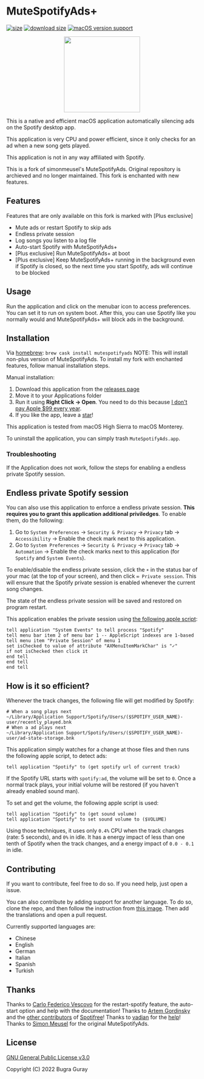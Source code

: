 # MuteSpotifyAds+


[![size](https://img.shields.io/badge/size-10.6%20MB-brightgreen.svg)](https://github.com/simonmeusel/MuteSpotifyAds/releases)
[![download size](https://img.shields.io/badge/download%20size-3.2%20MB-brightgreen.svg)](https://github.com/simonmeusel/MuteSpotifyAds/releases)
[![macOS version support](https://img.shields.io/badge/macOS-10.12--10.15-brightgreen.svg)](https://github.com/simonmeusel/MuteSpotifyAds/releases)

<p align="center"><img src="https://i.imgur.com/n12KjSw.png" height="200"></p>

This is a native and efficient macOS application automatically silencing ads on the Spotify desktop app.

This application is very CPU and power efficient, since it only checks for an ad when a new song gets played.

This application is not in any way affiliated with Spotify.

This is a fork of simonmeusel's MuteSpotifyAds. Original repository is archieved and no longer maintained. This fork is enchanted with new features.

## Features
Features that are only available on this fork is marked with [Plus exclusive] 
* Mute ads or restart Spotify to skip ads
* Endless private session
* Log songs you listen to a log file
* Auto-start Spotify with MuteSpotifyAds+
* [Plus exclusive] Run MuteSpotifyAds+ at boot
* [Plus exclusive] Keep MuteSpotifyAds+ running in the background even if Spotify is closed, so the next time you start Spotify, ads will continue to be blocked

## Usage

Run the application and click on the menubar icon to access preferences. You can set it to run on system boot. After this, you can use Spotify like you normally would and MuteSpotifyAds+ will block ads in the background.


## Installation

Via [homebrew](https://brew.sh/): `brew cask install mutespotifyads`
NOTE: This will install non-plus version of MuteSpotifyAds. To install my fork with enchanted features, follow manual installation steps.

Manual installation:

1. Download this application from the [releases page](https://github.com/CryptedBytes/MuteSpotifyAdsPlus/releases/)
2. Move it to your Applications folder
3. Run it using **Right Click -> Open**. You need to do this because [I don't pay Apple $99 every year](https://developer.apple.com/programs/).
4. If you like the app, leave a [star](https://github.com/CryptedBytes/MuteSpotifyAdsPlus/stargazers)!

This application is tested from macOS High Sierra to macOS Monterey.

To uninstall the application, you can simply trash `MuteSpotifyAds.app`.

### Troubleshooting

If the Application does not work, follow the steps for enabling a endless private Spotify session.

## Endless private Spotify session

You can also use this application to enforce a endless private session. **This requires you to grant this application additional priviledges**. To enable them, do the following:

1. Go to `System Preferences` → `Security & Privacy` → `Privacy` tab → `Accessibility` → Enable the check mark next to this application. 
2. Go to `System Preferences` → `Security & Privacy` → `Privacy` tab → `Automation` → Enable the check marks next to this application (for `Spotify` and `System Events`).

To enable/disable the endless private session, click the `☀︎` in the status bar of your mac (at the top of your screen), and then click `∞ Private session`. This will ensure that the Spotify private session is enabled whenever the current song changes.

The state of the endless private session will be saved and restored on program restart.

This application enables the private session using [the following apple script](https://stackoverflow.com/a/51068836/6286431):

```
tell application "System Events" to tell process "Spotify"
tell menu bar item 2 of menu bar 1 -- AppleScript indexes are 1-based
tell menu item "Private Session" of menu 1
set isChecked to value of attribute "AXMenuItemMarkChar" is "✓"
if not isChecked then click it
end tell
end tell
end tell
```

## How is it so efficient?

Whenever the track changes, the following file will get modified by Spotify:

```
# When a song plays next
~/Library/Application Support/Spotify/Users/($SPOTIFY_USER_NAME)-user/recently_played.bnk
# When a ad plays next
~/Library/Application Support/Spotify/Users/($SPOTIFY_USER_NAME)-user/ad-state-storage.bnk
```

This application simply watches for a change at those files and then runs the following apple script, to detect ads:

```
tell application "Spotify" to (get spotify url of current track)
```

If the Spotify URL starts with `spotify:ad`, the volume will be set to `0`. Once a normal track plays, your initial volume will be restored (if you haven't already enabled sound man).

To set and get the volume, the following apple script is used:

```
tell application "Spotify" to (get sound volume)
tell application "Spotify" to set sound volume to ($VOLUME)
```

Using those techniques, it uses only `0.4%` CPU when the track changes (rate: 5 seconds), and `0%` in idle. It has a energy impact of less than one tenth of Spotify when the track changes, and a energy impact of `0.0 - 0.1` in idle.

## Contributing

If you want to contribute, feel free to do so. If you need help, just open a issue.

You can also contribute by adding support for another language. To do so, clone the repo, and then follow the instruction from [this image](https://cdn-images-1.medium.com/max/1791/1*K2hxQs-c2Q8aZkgjCl6q4Q.png). Then add the translations and open a pull request.

Currently supported languages are:

* Chinese
* English
* German
* Italian
* Spanish
* Turkish

## Thanks

Thanks to [Carlo Federico Vescovo](https://github.com/cfvescovo) for the restart-spotify feature, the auto-start option and help with the documentation!
Thanks to [Artem Gordinsky](https://github.com/ArtemGordinsky/) and the [other contributors](https://github.com/ArtemGordinsky/Spotifree#thanks) of [Spotifree](https://github.com/ArtemGordinsky/Spotifree)!
Thanks to [vadian](https://stackoverflow.com/users/5044042/vadian) for the [help](https://stackoverflow.com/questions/51068410/osx-tick-menu-bar-checkbox/51068836#51068836)!
Thanks to [Simon Meusel](https://github.com/simonmeusel "Simon Meusel") for the original MuteSpotifyAds.

## License

[GNU General Public License v3.0](https://github.com/CryptedBytes/MuteSpotifyAdsPlus/blob/master/LICENSE)

Copyright (C) 2022 Bugra Guray
